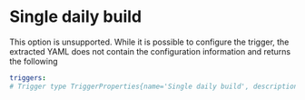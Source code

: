 # Single daily build

This option is unsupported. While it is possible to configure the trigger, the extracted YAML does not contain the configuration information and returns the following

```yaml
triggers:
# Trigger type TriggerProperties{name='Single daily build', description='', conditions=[], enabled=true} is not supported yet
```
